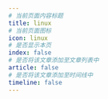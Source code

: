 ```yaml
---
# 当前页面内容标题
title: linux
# 当前页面图标
icon: linux
# 是否显示本页
index: false
# 是否将该文章添加至文章列表中
article: false
# 是否将该文章添加至时间线中
timeline: false
---
```



